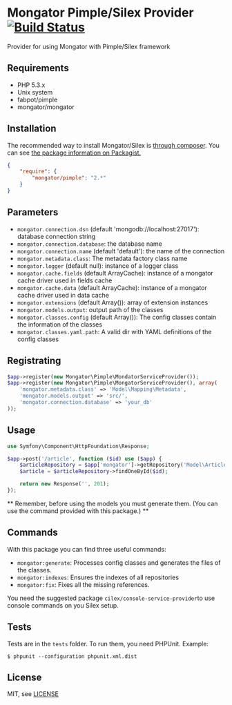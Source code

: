 Mongator Pimple/Silex Provider [![Build Status](https://travis-ci.org/mongator/pimple.png?branch=master)](https://travis-ci.org/mongator/pimple)
==============================

Provider for using Mongator with Pimple/Silex framework


Requirements
------------

* PHP 5.3.x
* Unix system
* fabpot/pimple
* mongator/mongator

Installation
------------

The recommended way to install Mongator/Silex is [through composer](http://getcomposer.org).
You can see [the package information on Packagist.](https://packagist.org/packages/mongator/silex)

```JSON
{
    "require": {
        "mongator/pimple": "2.*"
    }
}
```

Parameters
------------

* ```mongator.connection.dsn``` (default 'mongodb://localhost:27017'): database connection string
* ```mongator.connection.database```: the database name
* ```mongator.connection.name``` (default 'default'): the name of the connection 
* ```mongator.metadata.class```: The metadata factory class name 
* ```mongator.logger``` (default null): instance of a logger class
* ```mongator.cache.fields``` (default ArrayCache): instance of a mongator cache driver used in fields cache
* ```mongator.cache.data``` (default ArrayCache): instance of a mongator cache driver used in data cache
* ```mongator.extensions``` (default Array()): array of extension instances 
* ```mongator.models.output```: output path of the classes
* ```mongator.classes.config``` (default Array()): The config classes contain the information of the classes
* ```mongator.classes.yaml.path```: A valid dir with YAML definitions of the config classes


Registrating
------------

```PHP
$app->register(new Mongator\Pimple\MondatorServiceProvider());
$app->register(new Mongator\Pimple\MongatorServiceProvider(), array(
    'mongator.metadata.class' => 'Model\Mapping\Metadata',
    'mongator.models.output' => 'src/',
    'mongator.connection.database' => 'your_db'
));
```

Usage
------------

```PHP
use Symfony\Component\HttpFoundation\Response;

$app->post('/article', function ($id) use ($app) {
    $articleRepository = $app['mongator']->getRepository('Model\Article');
    $article = $articleRepository->findOneById($id);

    return new Response('', 201);
});
```

** Remember, before using the models you must generate them. (You can use the command provided with this package.) **

Commands
------------
With this package you can find three useful commands:

* ```mongator:generate```: Processes config classes and generates the files of the classes.
* ```mongator:indexes```: Ensures the indexes of all repositories
* ```mongator:fix```: Fixes all the missing references.

You need the suggested package ```cilex/console-service-provider```to use console commands on you Silex setup.

Tests
-----

Tests are in the `tests` folder.
To run them, you need PHPUnit.
Example:

    $ phpunit --configuration phpunit.xml.dist


License
-------

MIT, see [LICENSE](LICENSE)

